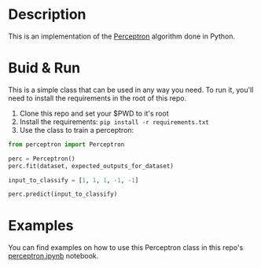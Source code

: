 

# Description

This is an implementation of the [Perceptron](https://en.wikipedia.org/wiki/Perceptron) algorithm done in Python.

# Buid & Run

This is a simple class that can be used in any way you need. To run it, you'll need to install the requirements in the root of this repo.
1. Clone this repo and set your $PWD to it's root
2. Install the requirements: `pip install -r requirements.txt`
3. Use the class to train a perceptron:
```python
from perceptron import Perceptron

perc = Perceptron()
perc.fit(dataset, expected_outputs_for_dataset)

input_to_classify = [1, 1, 1, -1, -1]

perc.predict(input_to_classify)
```

# Examples
You can find examples on how to use this Perceptron class in this repo's [perceptron.ipynb](./perceptron.ipynb) notebook.
